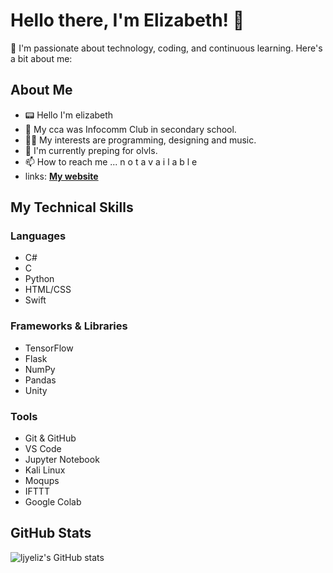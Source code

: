   # Hello there, I'm Elizabeth! 👋

🌟 I'm passionate about technology, coding, and continuous learning. Here's a bit about me:
## About Me
- 📟 Hello I'm elizabeth
- 👀 My cca was Infocomm Club in secondary school.
- 🫶🏻 My interests are programming, designing and music.
- 🌱 I'm currently preping for olvls.
- 📫 How to reach me ... n o t a v a i l a b l e
- links:
  **[My website](https://www.notion.so/elizabethlim/elizabeth-s-portfolio-2157489241e1809f9398d3d6dfe08498?source=copy_link)**

## My Technical Skills
### Languages
- C#
- C
- Python
- HTML/CSS
- Swift
  
### Frameworks & Libraries
- TensorFlow
- Flask
- NumPy
- Pandas
- Unity
  
### Tools
- Git & GitHub
- VS Code
- Jupyter Notebook
- Kali Linux
- Moqups
- IFTTT
- Google Colab


## GitHub Stats
![ljyeliz's GitHub stats](https://github-readme-stats.vercel.app/api?username=ljyeliz&show_icons=true&theme=radical)
 

<!---
ljyeliz/ljyeliz is a ✨ special ✨ repository because its `README.md` (this file) appears on your GitHub profile.
You can click the Preview link to take a look at your changes.
--->
